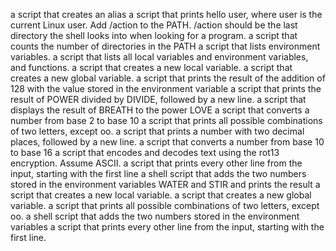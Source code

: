 a script that creates an alias
 a script that prints hello user, where user is the current Linux user.
Add /action to the PATH. /action should be the last directory the shell looks into when looking for a program.
 a script that counts the number of directories in the PATH
a script that lists environment variables.
a script that lists all local variables and environment variables, and functions.
 a script that creates a new local variable.
 a script that creates a new global variable.
a script that prints the result of the addition of 128 with the value stored in the environment variable
a script that prints the result of POWER divided by DIVIDE, followed by a new line.
a script that displays the result of BREATH to the power LOVE
a script that converts a number from base 2 to base 10
 a script that prints all possible combinations of two letters, except oo.
a script that prints a number with two decimal places, followed by a new line.
a script that converts a number from base 10 to base 16
a script that encodes and decodes text using the rot13 encryption. Assume ASCII.
 a script that prints every other line from the input, starting with the first line
a shell script that adds the two numbers stored in the environment variables WATER and STIR and prints the result
 a script that creates a new local variable.
 a script that creates a new global variable.
 a script that prints all possible combinations of two letters, except oo.
a shell script that adds the two numbers stored in the environment variables
a script that prints every other line from the input, starting with the first line.
